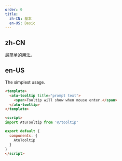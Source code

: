 ```yaml
---
order: 0
title:
  zh-CN: 基本
  en-US: Basic
---
```


## zh-CN

最简单的用法。

## en-US

The simplest usage.

```` html
<template>
  <atu-tooltip title="prompt text">
    <span>Tooltip will show when mouse enter.</span>
  </atu-tooltip>
</template>

<script>
import AtuTooltip from '@/tooltip'

export default {
  components: {
    AtuTooltip
  }
}
</script>
````
